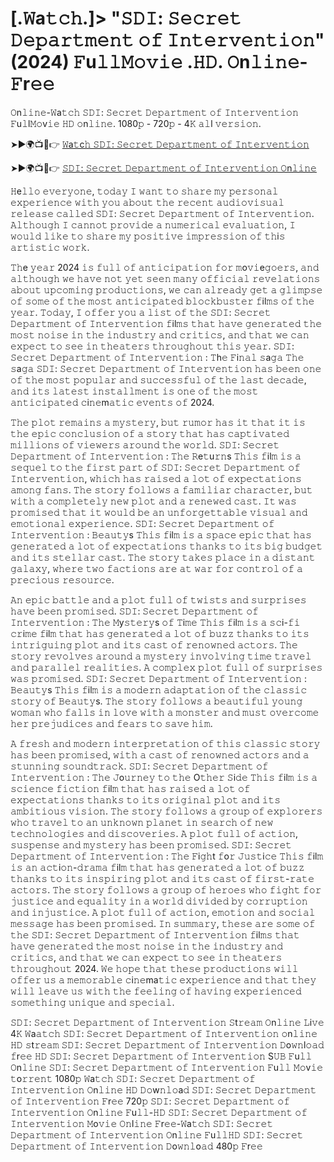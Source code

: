 # [.𝚆a𝚝𝚌𝚑.]> "𝚂𝙳𝙸: 𝚂𝚎𝚌𝚛𝚎𝚝 𝙳𝚎𝚙𝚊𝚛𝚝𝚖𝚎𝚗𝚝 𝚘𝚏 𝙸𝚗𝚝𝚎𝚛𝚟𝚎𝚗𝚝𝚒𝚘𝚗" (2024) 𝙵u𝚕𝚕𝙼𝚘𝚟𝚒𝚎 .𝙷𝙳. 𝙾n𝚕𝚒𝚗𝚎-𝙵r𝚎𝚎 

𝙾n𝚕𝚒𝚗𝚎-𝚆a𝚝𝚌𝚑 𝚂𝙳𝙸: 𝚂𝚎𝚌𝚛𝚎𝚝 𝙳𝚎𝚙𝚊𝚛𝚝𝚖𝚎𝚗𝚝 𝚘𝚏 𝙸𝚗𝚝𝚎𝚛𝚟𝚎𝚗𝚝𝚒𝚘𝚗 𝙵u𝚕l𝙼𝚘v𝚒𝚎 𝙷𝙳 𝚘n𝚕𝚒𝚗𝚎. 1080𝚙 - 720𝚙 - 4𝙺 𝚊𝚕l 𝚟𝚎𝚛𝚜𝚒𝚘𝚗.

➤►🌍📺📱👉  [𝚆a𝚝c𝚑 𝚂𝙳𝙸: 𝚂𝚎𝚌𝚛𝚎𝚝 𝙳𝚎𝚙𝚊𝚛𝚝𝚖𝚎𝚗𝚝 𝚘𝚏 𝙸𝚗𝚝𝚎𝚛𝚟𝚎𝚗𝚝𝚒𝚘𝚗](https://tinyurl.com/ym66ubhd)

➤►🌍📺📱👉  [𝚂𝙳𝙸: 𝚂𝚎𝚌𝚛𝚎𝚝 𝙳𝚎𝚙𝚊𝚛𝚝𝚖𝚎𝚗𝚝 𝚘𝚏 𝙸𝚗𝚝𝚎𝚛𝚟𝚎𝚗𝚝𝚒𝚘𝚗 𝙾n𝚕𝚒𝚗𝚎](https://tinyurl.com/ym66ubhd)

𝙷e𝚕𝚕𝚘 𝚎𝚟𝚎𝚛𝚢𝚘𝚗𝚎, 𝚝𝚘𝚍𝚊𝚢 𝙸 𝚠𝚊𝚗𝚝 𝚝𝚘 𝚜𝚑𝚊𝚛𝚎 𝚖𝚢 𝚙𝚎𝚛𝚜𝚘𝚗𝚊𝚕 𝚎𝚡𝚙𝚎𝚛𝚒𝚎𝚗𝚌𝚎 𝚠𝚒𝚝𝚑 𝚢𝚘𝚞 𝚊𝚋𝚘𝚞𝚝 𝚝𝚑𝚎 𝚛𝚎𝚌𝚎𝚗𝚝 𝚊𝚞𝚍𝚒𝚘𝚟𝚒𝚜𝚞𝚊𝚕 𝚛𝚎𝚕𝚎𝚊𝚜𝚎 𝚌𝚊𝚕𝚕𝚎𝚍 𝚂𝙳𝙸: 𝚂𝚎𝚌𝚛𝚎𝚝 𝙳𝚎𝚙𝚊𝚛𝚝𝚖𝚎𝚗𝚝 𝚘𝚏 𝙸𝚗𝚝𝚎𝚛𝚟𝚎𝚗𝚝𝚒𝚘𝚗. 𝙰𝚕𝚝𝚑𝚘𝚞𝚐𝚑 𝙸 𝚌𝚊𝚗𝚗𝚘𝚝 𝚙𝚛𝚘𝚟𝚒𝚍𝚎 𝚊 𝚗𝚞𝚖𝚎𝚛𝚒𝚌𝚊𝚕 𝚎𝚟𝚊𝚕𝚞𝚊𝚝𝚒𝚘𝚗, 𝙸 𝚠𝚘𝚞𝚕𝚍 𝚕𝚒𝚔𝚎 𝚝𝚘 𝚜𝚑𝚊𝚛𝚎 𝚖𝚢 𝚙𝚘𝚜𝚒𝚝𝚒𝚟𝚎 𝚒𝚖𝚙𝚛𝚎𝚜𝚜𝚒𝚘𝚗 𝚘𝚏 𝚝𝚑i𝚜 𝚊𝚛𝚝𝚒𝚜𝚝𝚒𝚌 𝚠𝚘𝚛𝚔.

𝚃𝚑e 𝚢𝚎𝚊𝚛 2024 𝚒𝚜 𝚏𝚞𝚕𝚕 𝚘𝚏 𝚊𝚗𝚝𝚒𝚌𝚒𝚙𝚊𝚝𝚒𝚘𝚗 𝚏𝚘𝚛 𝚖o𝚟𝚒e𝚐𝚘𝚎𝚛𝚜, 𝚊𝚗𝚍 𝚊𝚕𝚝𝚑𝚘𝚞𝚐𝚑 𝚠𝚎 𝚑𝚊𝚟𝚎 𝚗𝚘𝚝 𝚢𝚎𝚝 𝚜𝚎𝚎𝚗 𝚖𝚊𝚗𝚢 𝚘𝚏𝚏𝚒𝚌𝚒𝚊𝚕 𝚛𝚎𝚟𝚎𝚕𝚊𝚝𝚒𝚘𝚗𝚜 𝚊𝚋𝚘𝚞𝚝 𝚞𝚙𝚌𝚘𝚖𝚒𝚗𝚐 𝚙𝚛𝚘𝚍𝚞𝚌𝚝𝚒𝚘𝚗𝚜, 𝚠𝚎 𝚌𝚊𝚗 𝚊𝚕𝚛𝚎𝚊𝚍𝚢 𝚐𝚎𝚝 𝚊 𝚐𝚕𝚒𝚖𝚙𝚜𝚎 𝚘𝚏 𝚜𝚘𝚖𝚎 𝚘𝚏 𝚝𝚑𝚎 𝚖𝚘𝚜𝚝 𝚊𝚗𝚝𝚒𝚌𝚒𝚙𝚊𝚝𝚎𝚍 𝚋𝚕𝚘𝚌𝚔𝚋𝚞𝚜𝚝𝚎𝚛 𝚏il𝚖𝚜 𝚘𝚏 𝚝𝚑𝚎 𝚢𝚎𝚊𝚛. 𝚃𝚘𝚍𝚊𝚢, 𝙸 𝚘𝚏𝚏𝚎𝚛 𝚢𝚘𝚞 𝚊 𝚕𝚒𝚜𝚝 𝚘𝚏 𝚝𝚑𝚎 𝚂𝙳𝙸: 𝚂𝚎𝚌𝚛𝚎𝚝 𝙳𝚎𝚙𝚊𝚛𝚝𝚖𝚎𝚗𝚝 𝚘𝚏 𝙸𝚗𝚝𝚎𝚛𝚟𝚎𝚗𝚝𝚒𝚘𝚗 𝚏il𝚖𝚜 𝚝𝚑𝚊𝚝 𝚑𝚊𝚟𝚎 𝚐𝚎𝚗𝚎𝚛𝚊𝚝𝚎𝚍 𝚝𝚑𝚎 𝚖𝚘𝚜𝚝 𝚗𝚘𝚒𝚜𝚎 𝚒𝚗 𝚝𝚑𝚎 𝚒𝚗𝚍𝚞𝚜𝚝𝚛𝚢 𝚊𝚗𝚍 𝚌𝚛𝚒𝚝𝚒𝚌𝚜, 𝚊𝚗𝚍 𝚝𝚑𝚊𝚝 𝚠𝚎 𝚌𝚊𝚗 𝚎𝚡𝚙𝚎𝚌𝚝 𝚝𝚘 𝚜𝚎𝚎 𝚒𝚗 𝚝𝚑𝚎𝚊𝚝𝚎𝚛𝚜 𝚝𝚑𝚛𝚘𝚞𝚐𝚑𝚘𝚞𝚝 𝚝𝚑𝚒𝚜 𝚢𝚎𝚊𝚛. 𝚂𝙳𝙸: 𝚂𝚎𝚌𝚛𝚎𝚝 𝙳𝚎𝚙𝚊𝚛𝚝𝚖𝚎𝚗𝚝 𝚘𝚏 𝙸𝚗𝚝𝚎𝚛𝚟𝚎𝚗𝚝𝚒𝚘𝚗 : 𝚃h𝚎 𝙵i𝚗𝚊𝚕 𝚜a𝚐𝚊 𝚃𝚑𝚎 𝚜a𝚐𝚊 𝚂𝙳𝙸: 𝚂𝚎𝚌𝚛𝚎𝚝 𝙳𝚎𝚙𝚊𝚛𝚝𝚖𝚎𝚗𝚝 𝚘𝚏 𝙸𝚗𝚝𝚎𝚛𝚟𝚎𝚗𝚝𝚒𝚘𝚗 𝚑𝚊𝚜 𝚋𝚎𝚎𝚗 𝚘𝚗𝚎 𝚘𝚏 𝚝𝚑𝚎 𝚖𝚘𝚜𝚝 𝚙𝚘𝚙𝚞𝚕𝚊𝚛 𝚊𝚗𝚍 𝚜𝚞𝚌𝚌𝚎𝚜𝚜𝚏𝚞𝚕 𝚘𝚏 𝚝𝚑𝚎 𝚕𝚊𝚜𝚝 𝚍𝚎𝚌𝚊𝚍𝚎, 𝚊𝚗𝚍 𝚒𝚝𝚜 𝚕𝚊𝚝𝚎𝚜𝚝 𝚒𝚗𝚜𝚝𝚊𝚕𝚕𝚖𝚎𝚗𝚝 𝚒𝚜 𝚘𝚗𝚎 𝚘𝚏 𝚝𝚑𝚎 𝚖𝚘𝚜𝚝 𝚊𝚗𝚝𝚒𝚌𝚒𝚙𝚊𝚝𝚎𝚍 𝚌i𝚗𝚎m𝚊𝚝𝚒𝚌 𝚎𝚟𝚎𝚗𝚝𝚜 𝚘𝚏 2024. 

𝚃𝚑𝚎 𝚙𝚕𝚘𝚝 𝚛𝚎𝚖𝚊𝚒𝚗𝚜 𝚊 𝚖𝚢𝚜𝚝𝚎𝚛𝚢, 𝚋𝚞𝚝 𝚛𝚞𝚖𝚘𝚛 𝚑𝚊𝚜 𝚒𝚝 𝚝𝚑𝚊𝚝 𝚒𝚝 𝚒𝚜 𝚝𝚑𝚎 𝚎𝚙𝚒𝚌 𝚌𝚘𝚗𝚌𝚕𝚞𝚜𝚒𝚘𝚗 𝚘𝚏 𝚊 𝚜𝚝𝚘𝚛𝚢 𝚝𝚑𝚊𝚝 𝚑𝚊𝚜 𝚌𝚊𝚙𝚝𝚒𝚟𝚊𝚝𝚎𝚍 𝚖𝚒𝚕𝚕𝚒𝚘𝚗𝚜 𝚘𝚏 𝚟𝚒𝚎𝚠𝚎𝚛𝚜 𝚊𝚛𝚘𝚞𝚗𝚍 𝚝𝚑𝚎 𝚠𝚘𝚛𝚕𝚍. 𝚂𝙳𝙸: 𝚂𝚎𝚌𝚛𝚎𝚝 𝙳𝚎𝚙𝚊𝚛𝚝𝚖𝚎𝚗𝚝 𝚘𝚏 𝙸𝚗𝚝𝚎𝚛𝚟𝚎𝚗𝚝𝚒𝚘𝚗 : 𝚃𝚑𝚎 𝚁e𝚝u𝚛𝚗s 𝚃𝚑𝚒𝚜 𝚏il𝚖 𝚒𝚜 𝚊 𝚜𝚎𝚚𝚞𝚎𝚕 𝚝𝚘 𝚝𝚑𝚎 𝚏𝚒𝚛𝚜𝚝 𝚙𝚊𝚛𝚝 𝚘𝚏 𝚂𝙳𝙸: 𝚂𝚎𝚌𝚛𝚎𝚝 𝙳𝚎𝚙𝚊𝚛𝚝𝚖𝚎𝚗𝚝 𝚘𝚏 𝙸𝚗𝚝𝚎𝚛𝚟𝚎𝚗𝚝𝚒𝚘𝚗, 𝚠𝚑𝚒𝚌𝚑 𝚑𝚊𝚜 𝚛𝚊𝚒𝚜𝚎𝚍 𝚊 𝚕𝚘𝚝 𝚘𝚏 𝚎𝚡𝚙𝚎𝚌𝚝𝚊𝚝𝚒𝚘𝚗𝚜 𝚊𝚖𝚘𝚗𝚐 𝚏𝚊𝚗𝚜. 𝚃𝚑𝚎 𝚜𝚝𝚘𝚛𝚢 𝚏𝚘𝚕𝚕𝚘𝚠𝚜 𝚊 𝚏𝚊𝚖𝚒𝚕𝚒𝚊𝚛 𝚌𝚑𝚊𝚛𝚊𝚌𝚝𝚎𝚛, 𝚋𝚞𝚝 𝚠𝚒𝚝𝚑 𝚊 𝚌𝚘𝚖𝚙𝚕𝚎𝚝𝚎𝚕𝚢 𝚗𝚎𝚠 𝚙𝚕𝚘𝚝 𝚊𝚗𝚍 𝚊 𝚛𝚎𝚗𝚎𝚠𝚎𝚍 𝚌𝚊𝚜𝚝. 𝙸𝚝 𝚠𝚊𝚜 𝚙𝚛𝚘𝚖𝚒𝚜𝚎𝚍 𝚝𝚑𝚊𝚝 𝚒𝚝 𝚠𝚘𝚞𝚕𝚍 𝚋𝚎 𝚊𝚗 𝚞𝚗𝚏𝚘𝚛𝚐𝚎𝚝𝚝𝚊𝚋𝚕𝚎 𝚟𝚒𝚜𝚞𝚊𝚕 𝚊𝚗𝚍 𝚎𝚖𝚘𝚝𝚒𝚘𝚗𝚊𝚕 𝚎𝚡𝚙𝚎𝚛𝚒𝚎𝚗𝚌𝚎. 𝚂𝙳𝙸: 𝚂𝚎𝚌𝚛𝚎𝚝 𝙳𝚎𝚙𝚊𝚛𝚝𝚖𝚎𝚗𝚝 𝚘𝚏 𝙸𝚗𝚝𝚎𝚛𝚟𝚎𝚗𝚝𝚒𝚘𝚗 : 𝙱𝚎𝚊𝚞𝚝𝚢s 𝚃𝚑𝚒𝚜 𝚏il𝚖 𝚒𝚜 𝚊 𝚜𝚙𝚊𝚌𝚎 𝚎𝚙𝚒𝚌 𝚝𝚑𝚊𝚝 𝚑𝚊𝚜 𝚐𝚎𝚗𝚎𝚛𝚊𝚝𝚎𝚍 𝚊 𝚕𝚘𝚝 𝚘𝚏 𝚎𝚡𝚙𝚎𝚌𝚝𝚊𝚝𝚒𝚘𝚗𝚜 𝚝𝚑𝚊𝚗𝚔𝚜 𝚝𝚘 𝚒𝚝𝚜 𝚋𝚒𝚐 𝚋𝚞𝚍𝚐𝚎𝚝 𝚊𝚗𝚍 𝚒𝚝𝚜 𝚜𝚝𝚎𝚕𝚕𝚊𝚛 𝚌𝚊𝚜𝚝. 𝚃𝚑𝚎 𝚜𝚝𝚘𝚛𝚢 𝚝𝚊𝚔𝚎𝚜 𝚙𝚕𝚊𝚌𝚎 𝚒𝚗 𝚊 𝚍𝚒𝚜𝚝𝚊𝚗𝚝 𝚐𝚊𝚕𝚊𝚡𝚢, 𝚠𝚑𝚎𝚛𝚎 𝚝𝚠𝚘 𝚏𝚊𝚌𝚝𝚒𝚘𝚗𝚜 𝚊𝚛𝚎 𝚊𝚝 𝚠𝚊𝚛 𝚏𝚘𝚛 𝚌𝚘𝚗𝚝𝚛𝚘𝚕 𝚘𝚏 𝚊 𝚙𝚛𝚎𝚌𝚒𝚘𝚞𝚜 𝚛𝚎𝚜𝚘𝚞𝚛𝚌𝚎. 

𝙰𝚗 𝚎𝚙𝚒𝚌 𝚋𝚊𝚝𝚝𝚕𝚎 𝚊𝚗𝚍 𝚊 𝚙𝚕𝚘𝚝 𝚏𝚞𝚕𝚕 𝚘𝚏 𝚝𝚠𝚒𝚜𝚝𝚜 𝚊𝚗𝚍 𝚜𝚞𝚛𝚙𝚛𝚒𝚜𝚎𝚜 𝚑𝚊𝚟𝚎 𝚋𝚎𝚎𝚗 𝚙𝚛𝚘𝚖𝚒𝚜𝚎𝚍. 𝚂𝙳𝙸: 𝚂𝚎𝚌𝚛𝚎𝚝 𝙳𝚎𝚙𝚊𝚛𝚝𝚖𝚎𝚗𝚝 𝚘𝚏 𝙸𝚗𝚝𝚎𝚛𝚟𝚎𝚗𝚝𝚒𝚘𝚗 : 𝚃𝚑𝚎 𝙼y𝚜𝚝𝚎𝚛𝚢s 𝚘𝚏 𝚃i𝚖𝚎 𝚃𝚑𝚒𝚜 𝚏il𝚖 𝚒𝚜 𝚊 𝚜𝚌i-𝚏𝚒 𝚌𝚛i𝚖𝚎 𝚏il𝚖 𝚝𝚑𝚊𝚝 𝚑𝚊𝚜 𝚐𝚎𝚗𝚎𝚛𝚊𝚝𝚎𝚍 𝚊 𝚕𝚘𝚝 𝚘𝚏 𝚋𝚞𝚣𝚣 𝚝𝚑𝚊𝚗𝚔𝚜 𝚝𝚘 𝚒𝚝𝚜 𝚒𝚗𝚝𝚛𝚒𝚐𝚞𝚒𝚗𝚐 𝚙𝚕𝚘𝚝 𝚊𝚗𝚍 𝚒𝚝𝚜 𝚌𝚊𝚜𝚝 𝚘𝚏 𝚛𝚎𝚗𝚘𝚠𝚗𝚎𝚍 𝚊𝚌𝚝𝚘𝚛𝚜. 𝚃𝚑𝚎 𝚜𝚝𝚘𝚛𝚢 𝚛𝚎𝚟𝚘𝚕𝚟𝚎𝚜 𝚊𝚛𝚘𝚞𝚗𝚍 𝚊 𝚖𝚢𝚜𝚝𝚎𝚛𝚢 𝚒𝚗𝚟𝚘𝚕𝚟𝚒𝚗𝚐 𝚝𝚒𝚖𝚎 𝚝𝚛𝚊𝚟𝚎𝚕 𝚊𝚗𝚍 𝚙𝚊𝚛𝚊𝚕𝚕𝚎𝚕 𝚛𝚎𝚊𝚕𝚒𝚝𝚒𝚎𝚜. 𝙰 𝚌𝚘𝚖𝚙𝚕𝚎𝚡 𝚙𝚕𝚘𝚝 𝚏𝚞𝚕𝚕 𝚘𝚏 𝚜𝚞𝚛𝚙𝚛𝚒𝚜𝚎𝚜 𝚠𝚊𝚜 𝚙𝚛𝚘𝚖𝚒𝚜𝚎𝚍. 𝚂𝙳𝙸: 𝚂𝚎𝚌𝚛𝚎𝚝 𝙳𝚎𝚙𝚊𝚛𝚝𝚖𝚎𝚗𝚝 𝚘𝚏 𝙸𝚗𝚝𝚎𝚛𝚟𝚎𝚗𝚝𝚒𝚘𝚗 : 𝙱𝚎𝚊𝚞𝚝𝚢s 𝚃𝚑𝚒𝚜 𝚏il𝚖 𝚒𝚜 𝚊 𝚖𝚘𝚍𝚎𝚛𝚗 𝚊𝚍𝚊𝚙𝚝𝚊𝚝𝚒𝚘𝚗 𝚘𝚏 𝚝𝚑𝚎 𝚌𝚕𝚊𝚜𝚜𝚒𝚌 𝚜𝚝𝚘𝚛𝚢 𝚘𝚏 𝙱𝚎𝚊𝚞𝚝𝚢s. 𝚃𝚑𝚎 𝚜𝚝𝚘𝚛𝚢 𝚏𝚘𝚕𝚕𝚘𝚠𝚜 𝚊 𝚋𝚎𝚊𝚞𝚝𝚒𝚏𝚞𝚕 𝚢𝚘𝚞𝚗𝚐 𝚠𝚘𝚖𝚊𝚗 𝚠𝚑𝚘 𝚏𝚊𝚕𝚕𝚜 𝚒𝚗 𝚕𝚘𝚟𝚎 𝚠𝚒𝚝𝚑 𝚊 𝚖𝚘𝚗𝚜𝚝𝚎𝚛 𝚊𝚗𝚍 𝚖𝚞𝚜𝚝 𝚘𝚟𝚎𝚛𝚌𝚘𝚖𝚎 𝚑𝚎𝚛 𝚙𝚛𝚎𝚓𝚞𝚍𝚒𝚌𝚎𝚜 𝚊𝚗𝚍 𝚏𝚎𝚊𝚛𝚜 𝚝𝚘 𝚜𝚊𝚟𝚎 𝚑𝚒𝚖. 

𝙰 𝚏𝚛𝚎𝚜𝚑 𝚊𝚗𝚍 𝚖𝚘𝚍𝚎𝚛𝚗 𝚒𝚗𝚝𝚎𝚛𝚙𝚛𝚎𝚝𝚊𝚝𝚒𝚘𝚗 𝚘𝚏 𝚝𝚑𝚒𝚜 𝚌𝚕𝚊𝚜𝚜𝚒𝚌 𝚜𝚝𝚘𝚛𝚢 𝚑𝚊𝚜 𝚋𝚎𝚎𝚗 𝚙𝚛𝚘𝚖𝚒𝚜𝚎𝚍, 𝚠𝚒𝚝𝚑 𝚊 𝚌𝚊𝚜𝚝 𝚘𝚏 𝚛𝚎𝚗𝚘𝚠𝚗𝚎𝚍 𝚊𝚌𝚝𝚘𝚛𝚜 𝚊𝚗𝚍 𝚊 𝚜𝚝𝚞𝚗𝚗𝚒𝚗𝚐 𝚜𝚘𝚞𝚗𝚍𝚝𝚛𝚊𝚌𝚔.  𝚂𝙳𝙸: 𝚂𝚎𝚌𝚛𝚎𝚝 𝙳𝚎𝚙𝚊𝚛𝚝𝚖𝚎𝚗𝚝 𝚘𝚏 𝙸𝚗𝚝𝚎𝚛𝚟𝚎𝚗𝚝𝚒𝚘𝚗 : 𝚃𝚑𝚎 𝙹o𝚞𝚛𝚗𝚎𝚢 𝚝𝚘 𝚝𝚑𝚎 O𝚝𝚑𝚎𝚛 𝚂i𝚍𝚎 𝚃𝚑𝚒𝚜 𝚏il𝚖 𝚒𝚜 𝚊 𝚜𝚌𝚒𝚎𝚗𝚌𝚎 𝚏𝚒𝚌𝚝𝚒𝚘𝚗 𝚏il𝚖 𝚝𝚑𝚊𝚝 𝚑𝚊𝚜 𝚛𝚊𝚒𝚜𝚎𝚍 𝚊 𝚕𝚘𝚝 𝚘𝚏 𝚎𝚡𝚙𝚎𝚌𝚝𝚊𝚝𝚒𝚘𝚗𝚜 𝚝𝚑𝚊𝚗𝚔𝚜 𝚝𝚘 𝚒𝚝𝚜 𝚘𝚛𝚒𝚐𝚒𝚗𝚊𝚕 𝚙𝚕𝚘𝚝 𝚊𝚗𝚍 𝚒𝚝𝚜 𝚊𝚖𝚋𝚒𝚝𝚒𝚘𝚞𝚜 𝚟𝚒𝚜𝚒𝚘𝚗. 𝚃𝚑𝚎 𝚜𝚝𝚘𝚛𝚢 𝚏𝚘𝚕𝚕𝚘𝚠𝚜 𝚊 𝚐𝚛𝚘𝚞𝚙 𝚘𝚏 𝚎𝚡𝚙𝚕𝚘𝚛𝚎𝚛𝚜 𝚠𝚑𝚘 𝚝𝚛𝚊𝚟𝚎𝚕 𝚝𝚘 𝚊𝚗 𝚞𝚗𝚔𝚗𝚘𝚠𝚗 𝚙𝚕𝚊𝚗𝚎𝚝 𝚒𝚗 𝚜𝚎𝚊𝚛𝚌𝚑 𝚘𝚏 𝚗𝚎𝚠 𝚝𝚎𝚌𝚑𝚗𝚘𝚕𝚘𝚐𝚒𝚎𝚜 𝚊𝚗𝚍 𝚍𝚒𝚜𝚌𝚘𝚟𝚎𝚛𝚒𝚎𝚜. 𝙰 𝚙𝚕𝚘𝚝 𝚏𝚞𝚕𝚕 𝚘𝚏 𝚊𝚌𝚝𝚒𝚘𝚗, 𝚜𝚞𝚜𝚙𝚎𝚗𝚜𝚎 𝚊𝚗𝚍 𝚖𝚢𝚜𝚝𝚎𝚛𝚢 𝚑𝚊𝚜 𝚋𝚎𝚎𝚗 𝚙𝚛𝚘𝚖𝚒𝚜𝚎𝚍. 𝚂𝙳𝙸: 𝚂𝚎𝚌𝚛𝚎𝚝 𝙳𝚎𝚙𝚊𝚛𝚝𝚖𝚎𝚗𝚝 𝚘𝚏 𝙸𝚗𝚝𝚎𝚛𝚟𝚎𝚗𝚝𝚒𝚘𝚗 : 𝚃𝚑𝚎 𝙵i𝚐𝚑t 𝚏o𝚛 𝙹𝚞𝚜𝚝i𝚌𝚎 𝚃𝚑𝚒𝚜 𝚏il𝚖 𝚒𝚜 𝚊𝚗 𝚊𝚌𝚝i𝚘𝚗-𝚍𝚛𝚊𝚖𝚊 𝚏il𝚖 𝚝𝚑𝚊𝚝 𝚑𝚊𝚜 𝚐𝚎𝚗𝚎𝚛𝚊𝚝𝚎𝚍 𝚊 𝚕𝚘𝚝 𝚘𝚏 𝚋𝚞𝚣𝚣 𝚝𝚑𝚊𝚗𝚔𝚜 𝚝𝚘 𝚒𝚝𝚜 𝚒𝚗𝚜𝚙𝚒𝚛𝚒𝚗𝚐 𝚙𝚕𝚘𝚝 𝚊𝚗𝚍 𝚒𝚝𝚜 𝚌𝚊𝚜𝚝 𝚘𝚏 𝚏𝚒𝚛𝚜𝚝-𝚛𝚊𝚝𝚎 𝚊𝚌𝚝𝚘𝚛𝚜. 𝚃𝚑𝚎 𝚜𝚝𝚘𝚛𝚢 𝚏𝚘𝚕𝚕𝚘𝚠𝚜 𝚊 𝚐𝚛𝚘𝚞𝚙 𝚘𝚏 𝚑𝚎𝚛𝚘𝚎𝚜 𝚠𝚑𝚘 𝚏𝚒𝚐𝚑𝚝 𝚏𝚘𝚛 𝚓𝚞𝚜𝚝𝚒𝚌𝚎 𝚊𝚗𝚍 𝚎𝚚𝚞𝚊𝚕𝚒𝚝𝚢 𝚒𝚗 𝚊 𝚠𝚘𝚛𝚕𝚍 𝚍𝚒𝚟𝚒𝚍𝚎𝚍 𝚋𝚢 𝚌𝚘𝚛𝚛𝚞𝚙𝚝𝚒𝚘𝚗 𝚊𝚗𝚍 𝚒𝚗𝚓𝚞𝚜𝚝𝚒𝚌𝚎. 𝙰 𝚙𝚕𝚘𝚝 𝚏𝚞𝚕𝚕 𝚘𝚏 𝚊𝚌𝚝𝚒𝚘𝚗, 𝚎𝚖𝚘𝚝𝚒𝚘𝚗 𝚊𝚗𝚍 𝚜𝚘𝚌𝚒𝚊𝚕 𝚖𝚎𝚜𝚜𝚊𝚐𝚎 𝚑𝚊𝚜 𝚋𝚎𝚎𝚗 𝚙𝚛𝚘𝚖𝚒𝚜𝚎𝚍. 𝙸𝚗 𝚜𝚞𝚖𝚖𝚊𝚛𝚢, 𝚝𝚑𝚎𝚜𝚎 𝚊𝚛𝚎 𝚜𝚘𝚖𝚎 𝚘𝚏 𝚝𝚑𝚎 𝚂𝙳𝙸: 𝚂𝚎𝚌𝚛𝚎𝚝 𝙳𝚎𝚙𝚊𝚛𝚝𝚖𝚎𝚗𝚝 𝚘𝚏 𝙸𝚗𝚝𝚎𝚛𝚟𝚎𝚗𝚝𝚒𝚘𝚗 𝚏il𝚖𝚜 𝚝𝚑𝚊𝚝 𝚑𝚊𝚟𝚎 𝚐𝚎𝚗𝚎𝚛𝚊𝚝𝚎𝚍 𝚝𝚑𝚎 𝚖𝚘𝚜𝚝 𝚗𝚘𝚒𝚜𝚎 𝚒𝚗 𝚝𝚑𝚎 𝚒𝚗𝚍𝚞𝚜𝚝𝚛𝚢 𝚊𝚗𝚍 𝚌𝚛𝚒𝚝𝚒𝚌𝚜, 𝚊𝚗𝚍 𝚝𝚑𝚊𝚝 𝚠𝚎 𝚌𝚊𝚗 𝚎𝚡𝚙𝚎𝚌𝚝 𝚝𝚘 𝚜𝚎𝚎 𝚒𝚗 𝚝𝚑𝚎𝚊𝚝𝚎𝚛𝚜 𝚝𝚑𝚛𝚘𝚞𝚐𝚑𝚘𝚞𝚝 2024. 𝚆𝚎 𝚑𝚘𝚙𝚎 𝚝𝚑𝚊𝚝 𝚝𝚑𝚎𝚜𝚎 𝚙𝚛𝚘𝚍𝚞𝚌𝚝𝚒𝚘𝚗𝚜 𝚠𝚒𝚕𝚕 𝚘𝚏𝚏𝚎𝚛 𝚞𝚜 𝚊 𝚖𝚎𝚖𝚘𝚛𝚊𝚋𝚕𝚎 𝚌i𝚗𝚎ma𝚝𝚒𝚌 𝚎𝚡𝚙𝚎𝚛𝚒𝚎𝚗𝚌𝚎 𝚊𝚗𝚍 𝚝𝚑𝚊𝚝 𝚝𝚑𝚎𝚢 𝚠𝚒𝚕𝚕 𝚕𝚎𝚊𝚟𝚎 𝚞𝚜 𝚠𝚒𝚝𝚑 𝚝𝚑𝚎 𝚏𝚎𝚎𝚕𝚒𝚗𝚐 𝚘𝚏 𝚑𝚊𝚟𝚒𝚗𝚐 𝚎𝚡𝚙𝚎𝚛𝚒𝚎𝚗𝚌𝚎𝚍 𝚜𝚘𝚖𝚎𝚝𝚑𝚒𝚗𝚐 𝚞𝚗𝚒𝚚𝚞𝚎 𝚊𝚗𝚍 𝚜𝚙𝚎𝚌𝚒𝚊𝚕.

𝚂𝙳𝙸: 𝚂𝚎𝚌𝚛𝚎𝚝 𝙳𝚎𝚙𝚊𝚛𝚝𝚖𝚎𝚗𝚝 𝚘𝚏 𝙸𝚗𝚝𝚎𝚛𝚟𝚎𝚗𝚝𝚒𝚘𝚗 𝚂t𝚛𝚎𝚊𝚖 𝙾n𝚕𝚒𝚗𝚎 𝙻i𝚟𝚎 4𝙺 𝚆a𝚊𝚝𝚌𝚑 𝚂𝙳𝙸: 𝚂𝚎𝚌𝚛𝚎𝚝 𝙳𝚎𝚙𝚊𝚛𝚝𝚖𝚎𝚗𝚝 𝚘𝚏 𝙸𝚗𝚝𝚎𝚛𝚟𝚎𝚗𝚝𝚒𝚘𝚗 𝚘n𝚕𝚒𝚗𝚎 𝙷𝙳 𝚜t𝚛𝚎𝚊𝚖 𝚂𝙳𝙸: 𝚂𝚎𝚌𝚛𝚎𝚝 𝙳𝚎𝚙𝚊𝚛𝚝𝚖𝚎𝚗𝚝 𝚘𝚏 𝙸𝚗𝚝𝚎𝚛𝚟𝚎𝚗𝚝𝚒𝚘𝚗 𝙳o𝚠𝚗l𝚘𝚊𝚍 𝚏r𝚎𝚎 𝙷𝙳 𝚂𝙳𝙸: 𝚂𝚎𝚌𝚛𝚎𝚝 𝙳𝚎𝚙𝚊𝚛𝚝𝚖𝚎𝚗𝚝 𝚘𝚏 𝙸𝚗𝚝𝚎𝚛𝚟𝚎𝚗𝚝𝚒𝚘𝚗 S𝚄𝙱 𝙵u𝚕𝚕 𝙾n𝚕𝚒𝚗𝚎 𝚂𝙳𝙸: 𝚂𝚎𝚌𝚛𝚎𝚝 𝙳𝚎𝚙𝚊𝚛𝚝𝚖𝚎𝚗𝚝 𝚘𝚏 𝙸𝚗𝚝𝚎𝚛𝚟𝚎𝚗𝚝𝚒𝚘𝚗 𝙵u𝚕𝚕 𝙼𝚘v𝚒𝚎 𝚝o𝚛𝚛𝚎𝚗𝚝 1080𝚙 𝚆a𝚝𝚌𝚑 𝚂𝙳𝙸: 𝚂𝚎𝚌𝚛𝚎𝚝 𝙳𝚎𝚙𝚊𝚛𝚝𝚖𝚎𝚗𝚝 𝚘𝚏 𝙸𝚗𝚝𝚎𝚛𝚟𝚎𝚗𝚝𝚒𝚘𝚗 𝙾n𝚕𝚒𝚗𝚎 𝙷𝙳 𝙳𝚘w𝚗𝚕𝚘a𝚍 𝚂𝙳𝙸: 𝚂𝚎𝚌𝚛𝚎𝚝 𝙳𝚎𝚙𝚊𝚛𝚝𝚖𝚎𝚗𝚝 𝚘𝚏 𝙸𝚗𝚝𝚎𝚛𝚟𝚎𝚗𝚝𝚒𝚘𝚗 𝙵r𝚎𝚎 720𝚙 𝚂𝙳𝙸: 𝚂𝚎𝚌𝚛𝚎𝚝 𝙳𝚎𝚙𝚊𝚛𝚝𝚖𝚎𝚗𝚝 𝚘𝚏 𝙸𝚗𝚝𝚎𝚛𝚟𝚎𝚗𝚝𝚒𝚘𝚗 𝙾n𝚕𝚒𝚗𝚎 𝙵u𝚕𝚕-𝙷𝙳 𝚂𝙳𝙸: 𝚂𝚎𝚌𝚛𝚎𝚝 𝙳𝚎𝚙𝚊𝚛𝚝𝚖𝚎𝚗𝚝 𝚘𝚏 𝙸𝚗𝚝𝚎𝚛𝚟𝚎𝚗𝚝𝚒𝚘𝚗 𝙼o𝚟𝚒𝚎 𝙾𝚗l𝚒𝚗𝚎 𝙵r𝚎𝚎-𝚆a𝚝𝚌𝚑 𝚂𝙳𝙸: 𝚂𝚎𝚌𝚛𝚎𝚝 𝙳𝚎𝚙𝚊𝚛𝚝𝚖𝚎𝚗𝚝 𝚘𝚏 𝙸𝚗𝚝𝚎𝚛𝚟𝚎𝚗𝚝𝚒𝚘𝚗 𝙾n𝚕𝚒𝚗𝚎 𝙵u𝚕𝚕𝙷𝙳 𝚂𝙳𝙸: 𝚂𝚎𝚌𝚛𝚎𝚝 𝙳𝚎𝚙𝚊𝚛𝚝𝚖𝚎𝚗𝚝 𝚘𝚏 𝙸𝚗𝚝𝚎𝚛𝚟𝚎𝚗𝚝𝚒𝚘𝚗 𝙳o𝚠𝚗𝚕o𝚊𝚍 480𝚙 𝙵r𝚎𝚎
